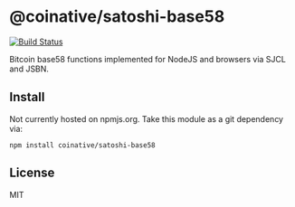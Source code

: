 # @coinative/satoshi-base58

[![Build Status](https://travis-ci.org/coinative/satoshi-base58.svg?branch=master)](https://travis-ci.org/coinative/satoshi-base58)

Bitcoin base58 functions implemented for NodeJS and browsers via SJCL and JSBN.

## Install

Not currently hosted on npmjs.org. Take this module as a git dependency via:

```
npm install coinative/satoshi-base58
```

## License

MIT
